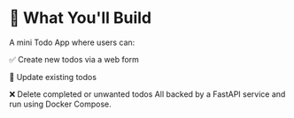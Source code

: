 # 🧩 What You'll Build
A mini Todo App where users can:

✅ Create new todos via a web form

🔁 Update existing todos

❌ Delete completed or unwanted todos
All backed by a FastAPI service and run using Docker Compose.
